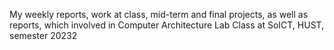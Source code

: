 My weekly reports, work at class, mid-term and final projects, as well as reports, which involved in Computer Architecture Lab Class at SoICT, HUST, semester 20232
